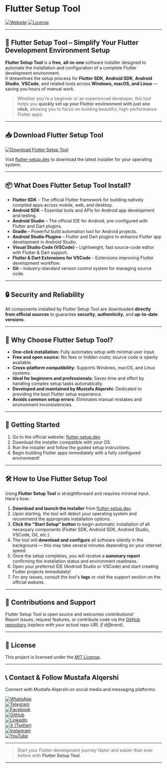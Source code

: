 # Flutter Setup Tool

[![Website](https://img.shields.io/badge/Website-flutter--setup.dev-blue)](https://flutter-setup.dev)
[![License](https://img.shields.io/badge/License-MIT-green)](LICENSE)

---

## 🚀 Flutter Setup Tool – Simplify Your Flutter Development Environment Setup

**Flutter Setup Tool** is a **free**, **all-in-one** software installer designed to automate the installation and configuration of a complete Flutter development environment.  
It streamlines the setup process for **Flutter SDK**, **Android SDK**, **Android Studio**, **VSCode**, and related tools across **Windows, macOS, and Linux** — saving you hours of manual work.

> Whether you're a beginner or an experienced developer, this tool helps you **quickly set up your Flutter environment with just one click**, allowing you to focus on building beautiful, high-performance Flutter apps.

---

## 📥 Download Flutter Setup Tool

[![Download Flutter Setup Tool](https://img.shields.io/badge/Download-Now-green?style=for-the-badge&logo=flutter)](https://flutter-setup.dev)

Visit [flutter-setup.dev](https://flutter-setup.dev) to download the latest installer for your operating system.

---

## 📦 What Does Flutter Setup Tool Install?

- **Flutter SDK** – The official Flutter framework for building natively compiled apps across mobile, web, and desktop.
- **Android SDK** – Essential tools and APIs for Android app development and testing.
- **Android Studio** – The official IDE for Android, pre-configured with Flutter and Dart plugins.
- **Gradle** – Powerful build automation tool for Android projects.
- **Android Studio Plugins** – Flutter and Dart plugins to enhance Flutter app development in Android Studio.
- **Visual Studio Code (VSCode)** – Lightweight, fast source-code editor with Flutter & Dart support.
- **Flutter & Dart Extensions for VSCode** – Extensions improving Flutter development workflow.
- **Git** – Industry-standard version control system for managing source code.

---

## 🔒 Security and Reliability

All components installed by Flutter Setup Tool are downloaded **directly from official sources** to guarantee **security**, **authenticity**, and **up-to-date versions**.

---

## 🎯 Why Choose Flutter Setup Tool?

- **One-click installation:** Fully automates setup with minimal user input.  
- **Free and open source:** No fees or hidden costs; source code is openly available.  
- **Cross-platform compatibility:** Supports Windows, macOS, and Linux systems.  
- **Ideal for beginners and professionals:** Saves time and effort by handling complex setup tasks automatically.  
- **Developed and maintained by Mustafa Alqershi:** Dedicated to providing the best Flutter setup experience.  
- **Avoids common setup errors:** Eliminates manual mistakes and environment inconsistencies.

---

## 🚀 Getting Started

1. Go to the official website: [flutter-setup.dev](https://flutter-setup.dev)  
2. Download the installer compatible with your OS.  
3. Run the installer and follow the guided setup instructions.  
4. Begin building Flutter apps immediately with a fully configured environment!

---

## 🛠️ How to Use Flutter Setup Tool

Using **Flutter Setup Tool** is straightforward and requires minimal input. Here's how:

1. **Download and launch the installer** from [flutter-setup.dev](https://flutter-setup.dev).  
2. Upon starting, the tool will detect your operating system and recommend the appropriate installation options.  
3. **Click the "Start Setup" button** to begin automatic installation of all necessary components (Flutter SDK, Android SDK, Android Studio, VSCode, Git, etc.).  
4. The tool will **download and configure** all software silently in the background — this may take several minutes depending on your internet speed.  
5. Once the setup completes, you will receive a **summary report** confirming the installation status and environment readiness.  
6. Open your preferred IDE (Android Studio or VSCode) and start creating Flutter projects immediately!  
7. For any issues, consult the tool's **logs** or visit the support section on the official website.

---

## 🤝 Contributions and Support

Flutter Setup Tool is open source and welcomes contributions!  
Report issues, request features, or contribute code via the [GitHub repository](https://github.com/Mustafa-Alqershi/flutter-setup-tool) *(replace with your actual repo URL if different)*.

---

## 📄 License

This project is licensed under the [MIT License](LICENSE).

---

## 📞 Contact & Follow Mustafa Alqershi

Connect with Mustafa Alqershi on social media and messaging platforms:

[![WhatsApp](https://img.shields.io/badge/WhatsApp-25D366?style=flat&logo=whatsapp&logoColor=white)](https://wa.me/967772150226)  
[![Telegram](https://img.shields.io/badge/Telegram-0088CC?style=flat&logo=telegram&logoColor=white)](https://t.me/mu_alqershi)  
[![Facebook](https://img.shields.io/badge/Facebook-1877F2?style=flat&logo=facebook&logoColor=white)](https://fb.com/Mu.alqershi)  
[![GitHub](https://img.shields.io/badge/GitHub-181717?style=flat&logo=github&logoColor=white)](https://github.com/Mustafa-Alqershi)  
[![LinkedIn](https://img.shields.io/badge/LinkedIn-0A66C2?style=flat&logo=linkedin&logoColor=white)](https://linkedin.com/in/mustafa-alqershi)  
[![X (Twitter)](https://img.shields.io/badge/X-1DA1F2?style=flat&logo=twitter&logoColor=white)](https://x.com/mu.alqershi)  
[![Instagram](https://img.shields.io/badge/Instagram-E4405F?style=flat&logo=instagram&logoColor=white)](https://instagram.com/Mu.alqershi)  
[![YouTube](https://img.shields.io/badge/YouTube-FF0000?style=flat&logo=youtube&logoColor=white)](https://www.youtube.com/@Mu.Alqershi)

---

> Start your Flutter development journey faster and easier than ever before with **Flutter Setup Tool**.

---

<!-- SEO Keywords for Search Engines -->
<!-- 
Flutter Setup Tool, Flutter SDK installer, Flutter environment setup, Flutter development tools, Android SDK setup, Android Studio Flutter, VSCode Flutter setup, Flutter one-click installer, cross-platform Flutter setup, Flutter for beginners, Flutter setup automation, Flutter setup Windows, Flutter setup macOS, Flutter setup Linux 
-->
